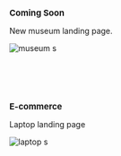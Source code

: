 <h2 style="font-size: 15px;">Coming Soon</h2>

New museum landing page.

![museum s](https://github.com/user-attachments/assets/00509519-5ff1-423e-be67-544a94d1056e)

<br><br><br>

<h2 style="font-size: 15px;">E-commerce</h2> 

Laptop landing page

![laptop s](https://github.com/user-attachments/assets/bd2fe295-9070-4bdb-acad-d8774667371f)
